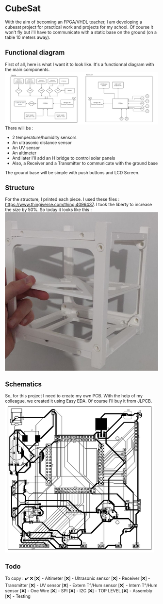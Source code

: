 # CubeSat
With the aim of becoming an FPGA/VHDL teacher, I am developing a cubesat project for practical work and projects for my school. Of course it won't fly but i'll have to communicate with a static base on the ground (on a table 10 meters away).

## Functional diagram
First of all, here is what I want it to look like. It's a functionnal diagram with the main components.  
![functionnal_diagram](/images/diagram.png)
There will be :
- 2 temperature/humidity sensors
- An ultrasonic distance sensor
- An UV sensor
- An altimeter
- And later I'll add an H bridge to control solar panels
- Also, a Receiver and a Transmitter to communicate with the ground base

The ground base will be simple with push buttons and LCD Screen.

## Structure
For the structure, I printed each piece. I used these files : https://www.thingiverse.com/thing:4096437.
I took the liberty to increase the size by 50%. So today it looks like this :  
![](/images/structure.png)

## Schematics
So, for this project I need to create my own PCB. With the help of my colleague, we created it using Easy EDA.
Of course I'll buy it from JLPCB.  
![](/images/pcb.png)

## Todo
To copy : ✔️ ❌
[❌] - Altimeter
[❌] - Ultrasonic sensor
[❌] - Receiver
[❌] - Transmitter
[❌] - UV sensor
[❌] - Extern T°/Hum sensor
[❌] - Intern T°/Hum sensor
[❌] - One Wire
[❌] - SPI
[❌] - I2C
[❌] - TOP LEVEL
[❌] - Assembly
[❌] - Testing